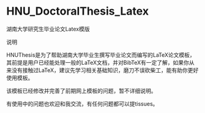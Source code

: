 # HNU_DoctoralThesis_Latex
湖南大学研究生毕业论文Latex模版

说明

HNUThesis是为了帮助湖南大学毕业生撰写毕业论文而编写的LaTeX论文模板，其前提是用户已经能处理一般的LaTeX文档，并对BibTeX有一定了解，如果你从来没有接触过LaTeX，建议先学习相关基础知识，磨刀不误砍柴工，能有助你更好使用模板。

该模板已经修改并完善了前期网上模板的问题，暂不详细说明。

有使用中的问题也欢迎和我交流，有任何问题都可以提tissues。
